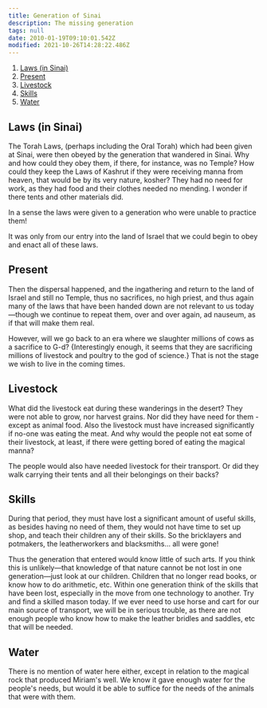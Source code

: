 ```yaml
---
title: Generation of Sinai
description: The missing generation
tags: null
date: 2010-01-19T09:10:01.542Z
modified: 2021-10-26T14:28:22.486Z
---
```


1. [Laws (in Sinai)](#laws-in-sinai)
2. [Present](#present)
3. [Livestock](#livestock)
4. [Skills](#skills)
5. [Water](#water)

## Laws (in Sinai)

The Torah Laws, (perhaps including the Oral Torah) which had been given at Sinai, were then obeyed by the generation that wandered in Sinai. Why and how could they obey them, if there, for instance, was no Temple? How could they keep the Laws of Kashrut if they were receiving manna from heaven, that would be by its very nature, kosher? They had no need for work, as they had food and their clothes needed no mending. I wonder if there tents and other materials did.

In a sense the laws were given to a generation who were unable to practice them!

It was only from our entry into the land of Israel that we could begin to obey and enact all of these laws.

## Present

Then the dispersal happened, and the ingathering and return to the land of Israel and still no Temple, thus no sacrifices, no high priest, and thus again many of the laws that have been handed down are not relevant to us today&mdash;though we continue to repeat them, over and over again, ad nauseum, as if that will make them real.

However, will we go back to an era where we slaughter millions of cows as a sacrifice to G-d? {Interestingly enough, it seems that they are sacrificing millions of livestock and poultry to the god of science.} That is not the stage we wish to live in the coming times.

## Livestock

What did the livestock eat during these wanderings in the desert? They were not able to grow, nor harvest grains. Nor did they have need for them - except as animal food. Also the livestock must have increased significantly if no-one was eating the meat. And why would the people not eat some of their livestock, at least, if there were getting bored of eating the magical manna?

The people would also have needed livestock for their transport. Or did they walk carrying their tents and all their belongings on their backs?

## Skills

During that period, they must have lost a significant amount of useful skills, as besides having no need of them, they would not have time to set up shop, and teach their children any of their skills. So the bricklayers and potmakers, the leatherworkers and blacksmiths... all were gone!

Thus the generation that entered would know little of such arts. If you think this is unlikely&mdash;that knowledge of that nature cannot be not lost in one generation&mdash;just look at our children. Children that no longer read books, or know how to do arithmetic, etc. Within one generation think of the skills that have been lost, especially in the move from one technology to another. Try and find a skilled mason today. If we ever need to use horse and cart for our main source of transport, we will be in serious trouble, as there are not enough people who know how to make the leather bridles and saddles, etc that will be needed.

## Water

There is no mention of water here either, except in relation to the magical rock that produced Miriam's well. We know it gave enough water for the people's needs, but would it be able to suffice for the needs of the animals that were with them.
